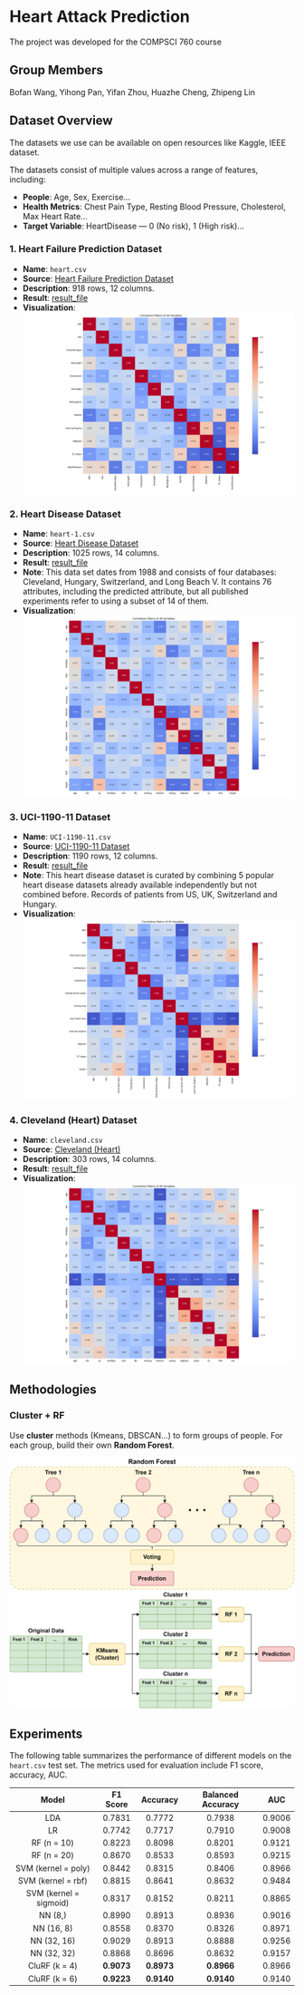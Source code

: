 # Heart Attack Prediction

The project was developed for the COMPSCI 760 course

## Group Members

Bofan Wang, Yihong Pan, Yifan Zhou, Huazhe Cheng, Zhipeng Lin

## Dataset Overview

The datasets we use can be available on open resources like Kaggle, IEEE dataset.

The datasets consist of multiple values across a range of features, including:

- **People**: Age, Sex, Exercise...
- **Health Metrics**: Chest Pain Type, Resting Blood Pressure, Cholesterol, Max Heart Rate...
- **Target Variable**: HeartDisease — 0 (No risk), 1 (High risk)...

### 1. Heart Failure Prediction Dataset

- **Name**: `heart.csv`
- **Source**: [Heart Failure Prediction Dataset](https://www.kaggle.com/datasets/fedesoriano/heart-failure-prediction)
- **Description**: 918 rows, 12 columns.
- **Result**: [result_file](./results/heart.csv)
- **Visualization**: ![cor_heart](./images/cor_heart.png)


### 2. Heart Disease Dataset

- **Name**: `heart-1.csv`
- **Source**: [Heart Disease Dataset](https://www.kaggle.com/datasets/johnsmith88/heart-disease-dataset)
- **Description**: 1025 rows, 14 columns.
- **Result**: [result_file](./results/heart-1.csv)
- **Note**: This data set dates from 1988 and consists of four databases: Cleveland, Hungary, Switzerland, and Long Beach V. It contains 76 attributes, including the predicted attribute, but all published experiments refer to using a subset of 14 of them.
- **Visualization**: ![cor_heart_1](./images/cor_heart_1.png)

### 3. UCI-1190-11 Dataset

- **Name**: `UCI-1190-11.csv`
- **Source**: [UCI-1190-11 Dataset](https://github.com/Abdulrakeeb/Heart-disease-dataset/blob/main/UCI-1190-11.csv)
- **Description**: 1190 rows, 12 columns.
- **Result**: [result_file](./results/UCI-1190-11.csv)
- **Note**: This heart disease dataset is curated by combining 5 popular heart disease datasets already available independently but not combined before. Records of patients from US, UK, Switzerland and Hungary.
- **Visualization**: ![cor_UCI-1190-11](./images/cor_uci.png)

### 4. Cleveland (Heart) Dataset

- **Name**: `cleveland.csv`
- **Source**: [Cleveland (Heart)](https://archive.ics.uci.edu/dataset/145/statlog+heart)
- **Description**: 303 rows, 14 columns.
- **Result**: [result_file](./results/cleveland.csv)
- **Visualization**: ![cor_cleveland](./images/cor_cleveland.png)


## Methodologies

### Cluster + RF

Use **cluster** methods (Kmeans, DBSCAN...) to form groups of people. For each group, build their own **Random Forest**.

![graphics-CluRF](./images/graphics-CluRF.png)



## Experiments

The following table summarizes the performance of different models on the `heart.csv` test set. The metrics used for evaluation include F1 score, accuracy, AUC.

|         Model          |  F1 Score  |  Accuracy  | Balanced Accuracy |  AUC   | 
|:----------------------:|:----------:|:----------:|:-----------------:|:------:|
|          LDA           |   0.7831   |   0.7772   |      0.7938       | 0.9006 |
|   LR                   |   0.7742   |   0.7717   |      0.7910       | 0.9008 |
|      RF (n = 10)       |   0.8223   |   0.8098   |      0.8201       | 0.9121 |
|      RF (n = 20)       |   0.8670   |   0.8533   |      0.8593       | 0.9215 |
|  SVM (kernel = poly)   |   0.8442   |   0.8315   |      0.8406       | 0.8966 |
|   SVM (kernel = rbf)   |   0.8815   |   0.8641   |      0.8632       | 0.9484 |
| SVM (kernel = sigmoid) |   0.8317   |   0.8152   |      0.8211       | 0.8865 |
|        NN (8,)         |   0.8990   |   0.8913   |      0.8936       | 0.9016 |
|       NN (16, 8)       |   0.8558   |   0.8370   |      0.8326       | 0.8971 |
|      NN (32, 16)       |   0.9029   |   0.8913   |      0.8888       | 0.9256 |
|      NN (32, 32)       |   0.8868   |   0.8696   |      0.8632       | 0.9157 |
|     CluRF (k = 4)      | **0.9073** | **0.8973** |    **0.8966**     | 0.8966 |
|     CluRF (k = 6)      | **0.9223** | **0.9140** |    **0.9140**     | 0.9140 |
